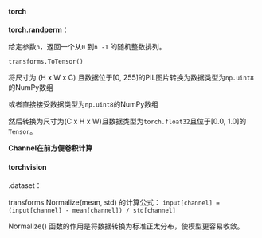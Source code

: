 

#### torch

**torch.randperm**：

给定参数`n`，返回一个从`0` 到`n -1` 的随机整数排列。



`transforms.ToTensor()`

将尺寸为 (H x W x C) 且数据位于[0, 255]的PIL图片转换为数据类型为`np.uint8`的NumPy数组

或者直接接受数据类型为`np.uint8`的NumPy数组

然后转换为尺寸为(C x H x W)且数据类型为`torch.float32`且位于[0.0, 1.0]的`Tensor`。

**Channel在前方便卷积计算**

#### torchvision

.dataset：



transforms.Normalize(mean, std) 的计算公式：
 `input[channel] = (input[channel] - mean[channel]) / std[channel]`



Normalize() 函数的作用是将数据转换为标准正太分布，使模型更容易收敛。